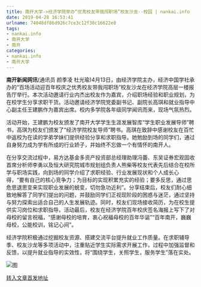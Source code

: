 ```yaml
---
title: 南开大学->经济学院举办“优秀校友带我闯职场”校友沙龙--校园 | nankai.info
date: 2019-04-28 16:53:41
urlname: 74048df86d926c7ce3c12f38c16622e8
tags: 
- nankai.info
- 南开大学
- 南开
categories:
- nankai.info
- 南开大学
---
```


**南开新闻网讯**(通讯员 颜季凌 杜光瑜)4月13日，由经济学院主办，经济中国学社承办的“百场活动迎百年校庆之优秀校友带我闯职场”校友沙龙在经济学院高层一楼报告厅举行。本次活动邀请行业内杰出校友作为嘉宾，介绍职场经验和职业规划，为在校学生分享求职干货。活动邀请经济学院党委副书记、副院长高琪和就业指导中心副主任王建鹏作为嘉宾出席。校内多学院各年级同学闻讯而来，现场气氛热烈。

活动开始，王建鹏为校友颁发了南开大学学生生涯发展智库“学生职业发展导师”聘书，高琪为校友们颁发了“经济学院校友导师”聘书。高琪在致辞中感谢校友在百忙中返校为在读的学弟学妹们提供经验分享和求职指导。她勉励到场的同学们，通过自身努力成为学有所成的行业娇子，并始终不忘做一个有情怀的南开人。

在分享交流过程中，易方达基金多资产投资部总经理助理冯蕾、东吴证券宏观固收首席分析师李勇以及恒大研究院城市规划组负责人熊柴等校友代表先后结合在校所学与职场实践，向到场的同学介绍了求职经验、行业发展现状和个人成长心得，“要有自己的核心竞争力；为目标的实现积累充实的经验；要多反思，通过思危思退思变来实现职业发展的蜕变，切勿急功近利”。分享结束后，校友们耐心细致地解答了同学们提出的问题，并鼓励同学们正视现阶段的困惑与迷茫，通过坚持与努力探索出适合自己的人生发展轨迹。同时，校友们现场接收简历，为在校生提供实习岗位和求职指导。活动最后，校友在经济学院百年校庆签名海报上写下了对母校的留言祝福，“感谢母校的培育，衷心祝福母校的百年华诞”“百年南开，巍巍母校，公能校训，铭记心间”。

经济学院积极通过挖掘校友资源、搭建交流平台提升就业工作质量。在求职辅导季、校友沙龙等多项活动中，注重贴近学生实际需求开展工作，过程中加强监督和反馈，以提升就业指导的实效性，将“围绕学生，关照学生，服务学生”落在实处。

![图](http://news.nankai.edu.cn/pic/0/00/34/98/349845_927290.jpg)

[转入文章首发地址](http://news.nankai.edu.cn/qqxy/system/2019/04/18/000445755.shtml)